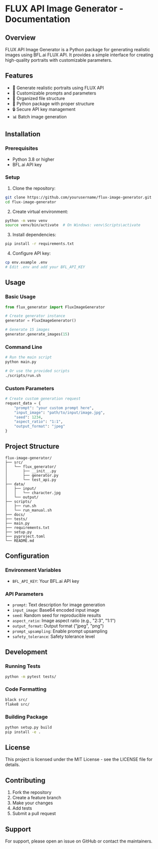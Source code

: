 # FLUX API Image Generator - Documentation

## Overview

FLUX API Image Generator is a Python package for generating realistic images using BFL.ai FLUX API. It provides a simple interface for creating high-quality portraits with customizable parameters.

## Features

- 🎨 Generate realistic portraits using FLUX API
- 🔧 Customizable prompts and parameters
- 📁 Organized file structure
- 🐍 Python package with proper structure
- 🔒 Secure API key management
- 📊 Batch image generation

## Installation

### Prerequisites

- Python 3.8 or higher
- BFL.ai API key

### Setup

1. Clone the repository:
```bash
git clone https://github.com/yourusername/flux-image-generator.git
cd flux-image-generator
```

2. Create virtual environment:
```bash
python -m venv venv
source venv/bin/activate  # On Windows: venv\Scripts\activate
```

3. Install dependencies:
```bash
pip install -r requirements.txt
```

4. Configure API key:
```bash
cp env.example .env
# Edit .env and add your BFL_API_KEY
```

## Usage

### Basic Usage

```python
from flux_generator import FluxImageGenerator

# Create generator instance
generator = FluxImageGenerator()

# Generate 15 images
generator.generate_images(15)
```

### Command Line

```bash
# Run the main script
python main.py

# Or use the provided scripts
./scripts/run.sh
```

### Custom Parameters

```python
# Create custom generation request
request_data = {
    "prompt": "your custom prompt here",
    "input_image": "path/to/input/image.jpg",
    "seed": 1234,
    "aspect_ratio": "1:1",
    "output_format": "jpeg"
}
```

## Project Structure

```
flux-image-generator/
├── src/
│   └── flux_generator/
│       ├── __init__.py
│       ├── generator.py
│       └── test_api.py
├── data/
│   ├── input/
│   │   └── character.jpg
│   └── output/
├── scripts/
│   ├── run.sh
│   └── run_manual.sh
├── docs/
├── tests/
├── main.py
├── requirements.txt
├── setup.py
├── pyproject.toml
└── README.md
```

## Configuration

### Environment Variables

- `BFL_API_KEY`: Your BFL.ai API key

### API Parameters

- `prompt`: Text description for image generation
- `input_image`: Base64 encoded input image
- `seed`: Random seed for reproducible results
- `aspect_ratio`: Image aspect ratio (e.g., "2:3", "1:1")
- `output_format`: Output format ("jpeg", "png")
- `prompt_upsampling`: Enable prompt upsampling
- `safety_tolerance`: Safety tolerance level

## Development

### Running Tests

```bash
python -m pytest tests/
```

### Code Formatting

```bash
black src/
flake8 src/
```

### Building Package

```bash
python setup.py build
pip install -e .
```

## License

This project is licensed under the MIT License - see the LICENSE file for details.

## Contributing

1. Fork the repository
2. Create a feature branch
3. Make your changes
4. Add tests
5. Submit a pull request

## Support

For support, please open an issue on GitHub or contact the maintainers. 